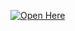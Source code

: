 [![Open Here](https://img.shields.io/badge/Open-My-Simple-Webpage-blue?style=for-the-badge)](https://shielaonsana.github.io/my-simple-webpage/)
